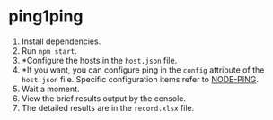 # ping1ping



1. Install dependencies.
2. Run `npm start`.
3. *Configure the hosts in the `host.json` file.
4. *If you want, you can configure ping in the `config` attribute of the `host.json` file. Specific configuration items refer to [NODE-PING](http://github.com/danielzzz/node-ping).
5. Wait a moment.
6. View the brief results output by the console.
7. The detailed results are in the `record.xlsx` file.